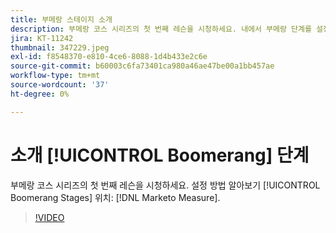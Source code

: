 ```yaml
---
title: 부메랑 스테이지 소개
description: 부메랑 코스 시리즈의 첫 번째 레슨을 시청하세요. 내에서 부메랑 단계를 설정하는 방법 알아보기 [!DNL Marketo Measure].
jira: KT-11242
thumbnail: 347229.jpeg
exl-id: f8548370-e810-4ce6-8088-1d4b433e2c6e
source-git-commit: b60003c6fa73401ca980a46ae47be00a1bb457ae
workflow-type: tm+mt
source-wordcount: '37'
ht-degree: 0%

---
```


# 소개 [!UICONTROL Boomerang] 단계

부메랑 코스 시리즈의 첫 번째 레슨을 시청하세요. 설정 방법 알아보기 [!UICONTROL Boomerang Stages] 위치: [!DNL Marketo Measure].

>[!VIDEO](https://video.tv.adobe.com/v/347229/?quality=12&learn=on)
